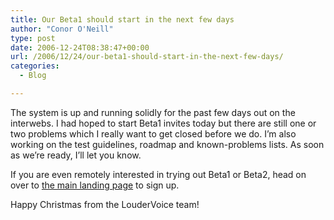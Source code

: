 ```yaml
---
title: Our Beta1 should start in the next few days
author: "Conor O'Neill"
type: post
date: 2006-12-24T08:38:47+00:00
url: /2006/12/24/our-beta1-should-start-in-the-next-few-days/
categories:
  - Blog

---
```

The system is up and running solidly for the past few days out on the interwebs. I had hoped to start Beta1 invites today but there are still one or two problems which I really want to get closed before we do. I&#8217;m also working on the test guidelines, roadmap and known-problems lists. As soon as we&#8217;re ready, I&#8217;ll let you know.

If you are even remotely interested in trying out Beta1 or Beta2, head on over to [the main landing page][1] to sign up.

Happy Christmas from the LouderVoice team!

 [1]: http://www.loudervoice.com/